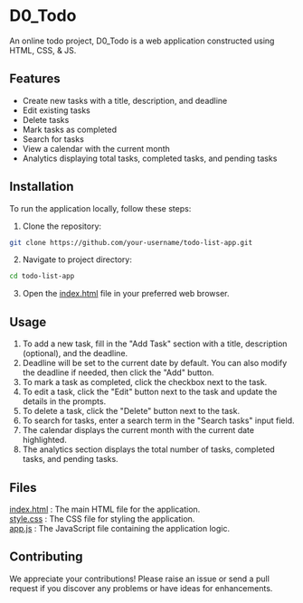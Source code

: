 # D0_Todo 

An online todo project, D0_Todo is a web application constructed using HTML, CSS, & JS.

## Features

- Create new tasks with a title, description, and deadline
- Edit existing tasks
- Delete tasks
- Mark tasks as completed
- Search for tasks
- View a calendar with the current month
- Analytics displaying total tasks, completed tasks, and pending tasks

## Installation

To run the application locally, follow these steps:

1. Clone the repository:

```bash
git clone https://github.com/your-username/todo-list-app.git
```
2. Navigate to project directory:

```bash
cd todo-list-app
```
3. Open the [index.html](https://github.com/siddu0660/Do_Todo/blob/main/index.html) file in your preferred web browser.

## Usage

1. To add a new task, fill in the "Add Task" section with a title, description (optional), and the deadline.<br>
2. Deadline will be set to the current date by default. You can also modify the deadline if needed, then click the "Add" button.<br>
3. To mark a task as completed, click the checkbox next to the task.<br>
4. To edit a task, click the "Edit" button next to the task and update the details in the prompts.<br>
5. To delete a task, click the "Delete" button next to the task.<br>
6. To search for tasks, enter a search term in the "Search tasks" input field.<br>
7. The calendar displays the current month with the current date highlighted.<br>
8. The analytics section displays the total number of tasks, completed tasks, and pending tasks.

## Files

 [index.html](https://github.com/siddu0660/Do_Todo/blob/main/index.html) : The main HTML file for the application.<br>
 [style.css](https://github.com/siddu0660/Do_Todo/blob/main/style.css) : The CSS file for styling the application.<br>
 [app.js](https://github.com/siddu0660/Do_Todo/blob/main/app.js) : The JavaScript file containing the application logic.

## Contributing

We appreciate your contributions! Please raise an issue or send a pull request if you discover any problems or have ideas for enhancements.
